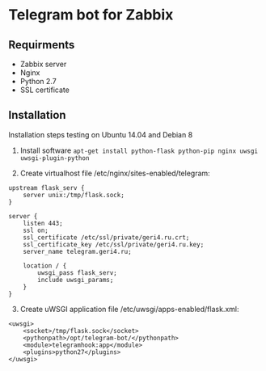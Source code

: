 # Telegram bot for Zabbix

## Requirments
* Zabbix server
* Nginx
* Python 2.7
* SSL certificate

## Installation

Installation steps testing on Ubuntu 14.04 and Debian 8

1. Install software
`apt-get install python-flask python-pip nginx uwsgi uwsgi-plugin-python`

2. Create virtualhost file /etc/nginx/sites-enabled/telegram:
```
upstream flask_serv {
    server unix:/tmp/flask.sock;
}

server {
    listen 443;
    ssl on;
    ssl_certificate /etc/ssl/private/geri4.ru.crt;
    ssl_certificate_key /etc/ssl/private/geri4.ru.key;
    server_name telegram.geri4.ru;

    location / {
        uwsgi_pass flask_serv;
        include uwsgi_params;
    }
}
```

3. Create uWSGI application file /etc/uwsgi/apps-enabled/flask.xml:
```
<uwsgi>
    <socket>/tmp/flask.sock</socket>
    <pythonpath>/opt/telegram-bot/</pythonpath>
    <module>telegramhook:app</module>
    <plugins>python27</plugins>
</uwsgi>
```
